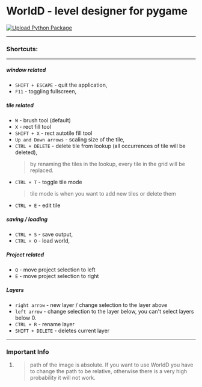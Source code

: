 # WorldD - level designer for pygame
[![Upload Python Package](https://github.com/NOTMEE12/WorldD/actions/workflows/python-publish.yml/badge.svg)](https://github.com/NOTMEE12/WorldD/actions/workflows/python-publish.yml)

---
### Shortcuts:

------------------------
##### window related
- `SHIFT + ESCAPE` - quit the application,
- `F11` - toggling fullscreen,
##### tile related
- `W` - brush tool (default)
- `X` - rect fill tool
- `SHIFT + X` - rect autotile fill tool
- `Up and Down arrows` - scaling size of the tile,
- `CTRL + DELETE` - delete tile from lookup (all occurrences of tile will be deleted),
  > by renaming the tiles in the lookup, every tile in the grid will be replaced.
- `CTRL + T` - toggle tile mode
  > tile mode is when you want to add new tiles or delete them
- `CTRL + E` - edit tile
##### saving / loading
- `CTRL + S` - save output,
- `CTRL + O` - load world,
##### Project related
- `Q` - move project selection to left
- `E` - move project selection to right
##### Layers
- `right arrow` - new layer / change selection to the layer above
- `left arrow` - change selection to the layer below, you can't select layers below 0.
- `CTRL + R` - rename layer
- `SHIFT + DELETE` - deletes current layer

---
### Important Info

1. > path of the image is absolute. If you want to use WorldD you have to change the path to be relative, 
   > otherwise there is a very high probability it will not work.